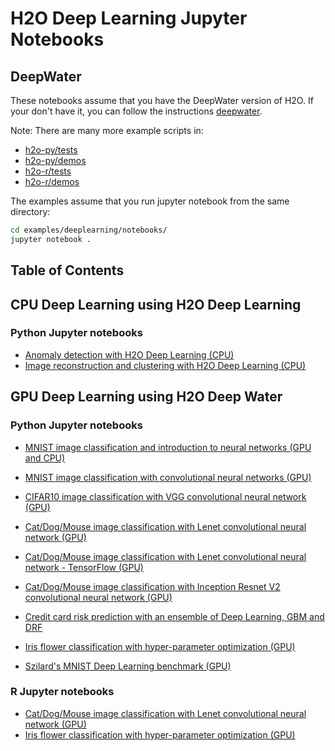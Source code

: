 # H2O Deep Learning Jupyter Notebooks

## DeepWater

These notebooks assume that you have the DeepWater version of H2O.
If your don't have it, you can follow the instructions [deepwater](https://github.com/h2oai/deepwater).

Note: There are many more example scripts in:
 - [h2o-py/tests](https://github.com/h2oai/h2o-3/tree/master/h2o-py/tests)
 - [h2o-py/demos](https://github.com/h2oai/h2o-3/tree/master/h2o-py/demos)
 - [h2o-r/tests](https://github.com/h2oai/h2o-3/tree/master/h2o-r/tests)
 - [h2o-r/demos](https://github.com/h2oai/h2o-3/tree/master/h2o-r/demos)

The examples assume that you run jupyter notebook from the same directory:

```bash
cd examples/deeplearning/notebooks/
jupyter notebook .
```

## Table of Contents

## CPU Deep Learning using H2O Deep Learning

### Python Jupyter notebooks
- [Anomaly detection with H2O Deep Learning (CPU)](./deeplearning_anomaly_detection.ipynb)
- [Image reconstruction and clustering with H2O Deep Learning (CPU)](./deeplearning_image_reconstruction_and_clustering.ipynb)

## GPU Deep Learning using H2O Deep Water 

### Python Jupyter notebooks
- [MNIST image classification and introduction to neural networks (GPU and CPU)](./deeplearning_mnist_introduction.ipynb)
- [MNIST image classification with convolutional neural networks (GPU)](./deeplearning_mnist_convnet.ipynb)
- [CIFAR10 image classification with VGG convolutional neural network (GPU)](./deeplearning_cifar10_vgg.ipynb)
- [Cat/Dog/Mouse image classification with Lenet convolutional neural network (GPU)](./deeplearning_cat_dog_mouse_lenet.ipynb)
- [Cat/Dog/Mouse image classification with Lenet convolutional neural network - TensorFlow (GPU)](./deeplearning_tensorflow_cat_dog_mouse_lenet.ipynb)

- [Cat/Dog/Mouse image classification with Inception Resnet V2 convolutional neural network (GPU)](./deeplearning_cat_dog_mouse_inception_resnetv2.ipynb)
- [Credit card risk prediction with an ensemble of Deep Learning, GBM and DRF](./deeplearning_credit_card_default_risk_prediction.ipynb)
- [Iris flower classification with hyper-parameter optimization (GPU)](./deeplearning_grid_iris.ipynb)
- [Szilard's MNIST Deep Learning benchmark (GPU)](./deeplearning_benchmark_mnist.ipynb)


### R Jupyter notebooks
- [Cat/Dog/Mouse image classification with Lenet convolutional neural network (GPU)](./deeplearning_cat_dog_mouse_lenet_R.ipynb)
- [Iris flower classification with hyper-parameter optimization (GPU)](./deeplearning_grid_iris_R.ipynb)
